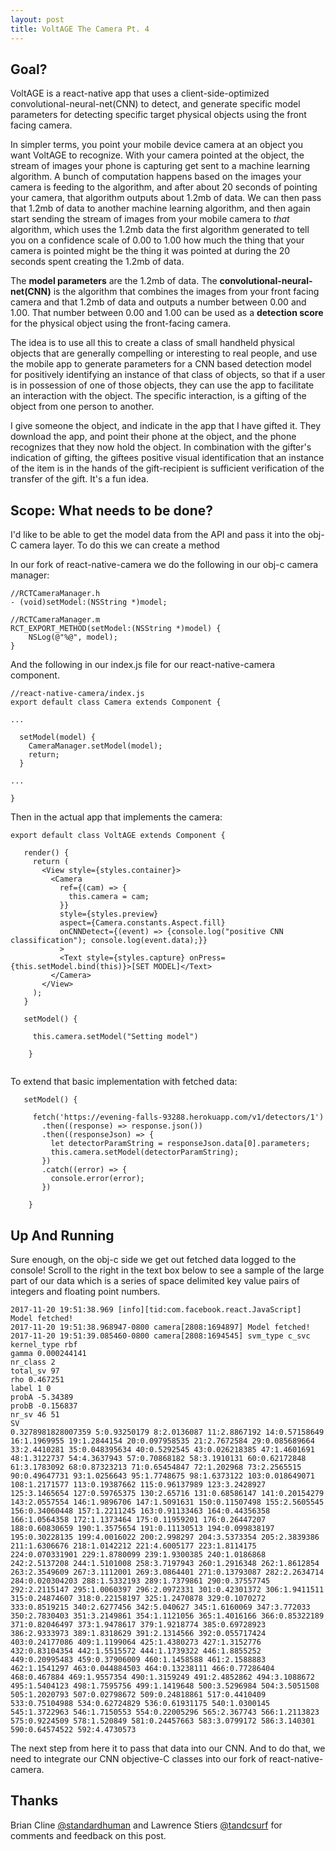 ```yaml
---
layout: post
title: VoltAGE The Camera Pt. 4
---
```


## Goal?
VoltAGE is a react-native app that uses a client-side-optimized convolutional-neural-net(CNN) to detect, and generate specific model parameters for detecting specific target physical objects using the front facing camera. 

In simpler terms, you point your mobile device camera at an object you want VoltAGE to recognize. With your camera pointed at the object, the stream of images your phone is capturing get sent to a machine learning algorithm. A bunch of computation happens based on the images your camera is feeding to the algorithm, and after about 20 seconds of pointing your camera, that algorithm outputs about 1.2mb of data. We can then pass that 1.2mb of data to another machine learning algorithm, and then again start sending the stream of images from your mobile camera to *that* algorithm, which uses the 1.2mb data the first algorithm generated to tell you on a confidence scale of 0.00 to 1.00 how much the thing that your camera is pointed might be the thing it was pointed at during the 20 seconds spent creating the 1.2mb of data. 

The **model parameters** are the 1.2mb of data. The **convolutional-neural-net(CNN)** is the algorithm that combines the images from your front facing camera and that 1.2mb of data and outputs a number between 0.00 and 1.00. That number between 0.00 and 1.00 can be used as a **detection score** for the physical object using the front-facing camera.

The idea is to use all this to create a class of small handheld physical objects that are generally compelling or interesting to real people, and use the mobile app to generate parameters for a CNN based detection model for positively identifying an instance of that class of objects, so that if a user is in possession of one of those objects, they can use the app to facilitate an interaction with the object. The specific interaction, is a gifting of the object from one person to another.

I give someone the object, and indicate in the app that I have gifted it. They download the app, and point their phone at the object, and the phone recognizes that they now hold the object. In combination with the gifter's indication of gifting, the  giftees positive visual identification that an instance of the item is in the hands of the gift-recipient is sufficient verification of the transfer of the gift. It's a fun idea.

## Scope: What needs to be done?

I'd like to be able to get the model data from the API and pass it into the obj-C camera layer. To do this we can create a method 

In our fork of react-native-camera we do the following in our obj-c camera manager:


```
//RCTCameraManager.h
- (void)setModel:(NSString *)model;
```


```
//RCTCameraManager.m
RCT_EXPORT_METHOD(setModel:(NSString *)model) {
    NSLog(@"%@", model);
}
```

And the following in our index.js file for our react-native-camera component.

```
//react-native-camera/index.js
export default class Camera extends Component {

...

  setModel(model) {
    CameraManager.setModel(model);
    return;
  }
 
...

}  
```

Then in the actual app that implements the camera:

```
export default class VoltAGE extends Component {

   render() {
     return (
       <View style={styles.container}>
         <Camera
           ref={(cam) => {
             this.camera = cam;
           }}
           style={styles.preview}
           aspect={Camera.constants.Aspect.fill}
           onCNNDetect={(event) => {console.log("positive CNN classification"); console.log(event.data);}}
           >
           <Text style={styles.capture} onPress={this.setModel.bind(this)}>[SET MODEL]</Text>
         </Camera>
       </View>
     );
   }

   setModel() {

     this.camera.setModel("Setting model")

    }
    
```

To extend that basic implementation with fetched data:

```
   setModel() {

     fetch('https://evening-falls-93288.herokuapp.com/v1/detectors/1')
       .then((response) => response.json())
       .then((responseJson) => {
         let detectorParamString = responseJson.data[0].parameters;
         this.camera.setModel(detectorParamString);
       })
       .catch((error) => {
         console.error(error);
       })

    }
```


## Up And Running

Sure enough, on the obj-c side we get out fetched data logged to the console! Scroll to the right in the text box below to see a sample of the large part of our data which is a series of space delimited key value pairs of integers and floating point numbers.

```
2017-11-20 19:51:38.969 [info][tid:com.facebook.react.JavaScript] Model fetched!
2017-11-20 19:51:38.968947-0800 camera[2808:1694897] Model fetched!
2017-11-20 19:51:39.085460-0800 camera[2808:1694545] svm_type c_svc
kernel_type rbf
gamma 0.000244141
nr_class 2
total_sv 97
rho 0.467251
label 1 0
probA -5.34389
probB -0.156837
nr_sv 46 51
SV
0.3278981828007359 5:0.93250179 8:2.0136087 11:2.8867192 14:0.57158649 16:1.1969955 19:1.2844154 20:0.097958535 21:2.7672584 29:0.085689664 33:2.4410281 35:0.048395634 40:0.5292545 43:0.026218385 47:1.4601691 48:1.3122737 54:4.3637943 57:0.70868182 58:3.1910131 60:0.62172848 61:3.1783092 68:0.87323213 71:0.65454847 72:1.202968 73:2.2565515 90:0.49647731 93:1.0256643 95:1.7748675 98:1.6373122 103:0.018649071 108:1.2171577 113:0.19387662 115:0.96137989 123:3.2428927 125:3.1465654 127:0.59765375 130:2.65716 131:0.68586147 141:0.20154279 143:2.0557554 146:1.9896706 147:1.5091631 150:0.11507498 155:2.5605545 156:0.34060448 157:1.2211245 163:0.91133463 164:0.44356358 166:1.0564358 172:1.1373464 175:0.11959201 176:0.26447207 188:0.60830659 190:1.3575654 191:0.11130513 194:0.099838197 195:0.30228135 199:4.0016022 200:2.998297 204:3.5373354 205:2.3839386 211:1.6306676 218:1.0142212 221:4.6005177 223:1.8114175 224:0.070331901 229:1.8780099 239:1.9300385 240:1.0186868 242:2.5137208 244:1.5101008 258:3.7197943 260:1.2916348 262:1.8612854 263:2.3549609 267:3.1112001 269:3.0864401 271:0.13793087 282:2.2634714 284:0.020304203 288:1.5332193 289:1.7379861 290:0.37557745 292:2.2115147 295:1.0060397 296:2.0972331 301:0.42301372 306:1.9411511 315:0.24874607 318:0.22158197 325:1.2470878 329:0.1070272 333:0.8519215 340:2.6277456 342:5.040627 345:1.6160069 347:3.772033 350:2.7830403 351:3.2149861 354:1.1121056 365:1.4016166 366:0.85322189 371:0.82046497 373:1.9478617 379:1.9218774 385:0.69728923 386:2.9333973 389:1.8318629 391:2.1314566 392:0.055717424 403:0.24177086 409:1.1199064 425:1.4380273 427:1.3152776 432:0.83104354 442:1.5515572 444:1.1739322 446:1.8855252 449:0.20995483 459:0.37906009 460:1.1458588 461:2.1588883 462:1.1541297 463:0.044884503 464:0.13238111 466:0.77286404 468:0.467884 469:1.9557354 490:1.3159249 491:2.4852862 494:3.1088672 495:1.5404123 498:1.7595756 499:1.1419648 500:3.5296984 504:3.5051508 505:1.2020793 507:0.02798672 509:0.24818861 517:0.4410409 533:0.75104988 534:0.62724829 536:0.61931175 540:1.0300145 545:1.3722963 546:1.7150553 554:0.22005296 565:2.367743 566:1.2113823 575:0.9224509 578:1.520849 581:0.24457663 583:3.0799172 586:3.140301 590:0.64574522 592:4.4730573 
```

The next step from here it to pass that data into our CNN. And to do that, we need to integrate our CNN objective-C classes into our fork of react-native-camera.

## **Thanks** 
Brian Cline [@standardhuman](https://github.com/standardhuman) and Lawrence Stiers [@tandcsurf](https://github.com/tandcsurf) for comments and feedback on this post.
